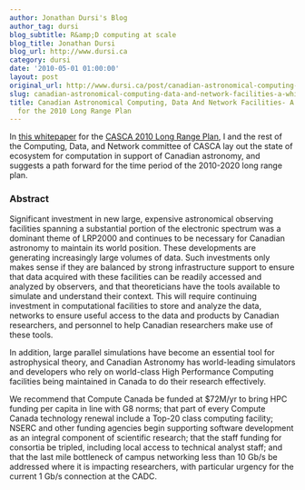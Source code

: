 ```yaml
---
author: Jonathan Dursi's Blog
author_tag: dursi
blog_subtitle: R&amp;D computing at scale
blog_title: Jonathan Dursi
blog_url: http://www.dursi.ca
category: dursi
date: '2010-05-01 01:00:00'
layout: post
original_url: http://www.dursi.ca/post/canadian-astronomical-computing-data-netowork-facilities.html
slug: canadian-astronomical-computing-data-and-network-facilities-a-white-paper-for-the-2010-long-range-plan
title: Canadian Astronomical Computing, Data And Network Facilities- A White Paper
  for the 2010 Long Range Plan
---
```


<p>In <a href="https://www.dursi.ca/assets/pdfs/CDandN_WP.pdf">this whitepaper</a> for the <a href="http://www.casca.ca/lrp2010/">CASCA 2010 Long Range Plan</a>, I and the rest of the Computing, Data, and Network committee of CASCA lay out the state of ecosystem for computation in support of Canadian astronomy, and suggests a path forward for the time period of the 2010-2020 long range plan.</p>


<h3 id="abstract">Abstract</h3>

<p>Significant investment in new large, expensive astronomical observing facilities spanning a substantial portion of the electronic spectrum was a dominant theme of LRP2000 and continues to be necessary for Canadian astronomy to maintain its world position. These developments are generating increasingly large volumes of data. Such investments only makes sense if they are balanced by strong infrastructure support to ensure that data acquired with these facilities can be readily accessed and analyzed by observers, and that theoreticians have the tools available to simulate and understand their context. This will require continuing investment in computational facilities to store and analyze the data, networks to ensure useful access to the data and products by Canadian researchers, and personnel to help Canadian researchers make use of these tools.</p>


<p>In addition, large parallel simulations have become an essential tool for astrophysical theory, and Canadian Astronomy has world-leading simulators and developers who rely on world-class High Performance Computing facilities being maintained in Canada to do their research effectively.</p>


<p>We recommend that Compute Canada be funded at $72M/yr to bring HPC funding per capita in line with G8 norms; that part of every Compute Canada technology renewal include a Top-20 class computing facility; NSERC and other funding agencies begin supporting software development as an integral component of scientific research; that the staff funding for consortia be tripled, including local access to technical analyst staff; and that the last mile bottleneck of campus networking less than 10 Gb/s be addressed where it is impacting researchers, with particular urgency for the current 1 Gb/s connection at the CADC.</p>